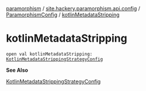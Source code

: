 [paramorphism](../../index.md) / [site.hackery.paramorphism.api.config](../index.md) / [ParamorphismConfig](index.md) / [kotlinMetadataStripping](./kotlin-metadata-stripping.md)

# kotlinMetadataStripping

`open val kotlinMetadataStripping: `[`KotlinMetadataStrippingStrategyConfig`](../../site.hackery.paramorphism.api.config.strategies.obfuscation/-kotlin-metadata-stripping-strategy-config.md)

**See Also**

[KotlinMetadataStrippingStrategyConfig](../../site.hackery.paramorphism.api.config.strategies.obfuscation/-kotlin-metadata-stripping-strategy-config.md)

